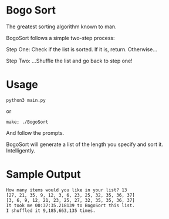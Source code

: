 Bogo Sort
======

The greatest sorting algorithm known to man.

BogoSort follows a simple two-step process:

Step One: Check if the list is sorted. If it is, return. Otherwise...

Step Two: ...Shuffle the list and go back to step one!


Usage
======

    python3 main.py

or

    make; ./BogoSort

And follow the prompts.

BogoSort will generate a list of the length you specify and sort it. Intelligently.

Sample Output
======
    
    How many items would you like in your list? 13
    [27, 21, 35, 9, 12, 3, 6, 23, 25, 32, 35, 36, 37]
    [3, 6, 9, 12, 21, 23, 25, 27, 32, 35, 35, 36, 37]
    It took me 00:37:35.218139 to BogoSort this list.
    I shuffled it 9,185,663,135 times.
